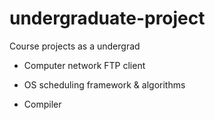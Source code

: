 # undergraduate-project

Course projects as a undergrad

- Computer network FTP client

- OS scheduling framework & algorithms

- Compiler
